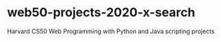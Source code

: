 # web50-projects-2020-x-search
Harvard CS50 Web Programming with Python and Java scripting projects 
